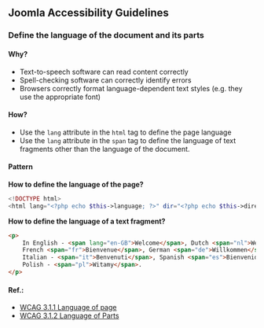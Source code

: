 ## Joomla Accessibility Guidelines
### Define the language of the document and its parts
#### Why?
* Text-to-speech software can read content correctly
* Spell-checking software can correctly identify errors
* Browsers correctly format language-dependent text styles (e.g. they use the appropriate font)
#### How?
* Use the `lang` attribute in the `html` tag to define the page language 
* Use the `lang` attribute in the `span` tag to define the language of text fragments other than the language of the document.
#### Pattern
**How to define the language of the page?**
```php
<!DOCTYPE html>
<html lang="<?php echo $this->language; ?>" dir="<?php echo $this->direction; ?>">
```
**How to define the language of a text fragment?** 
```html
<p>
    In English - <span lang="en-GB">Welcome</span>, Dutch <span="nl">Welkom</span>, 
    French <span="fr">Bienvenue</span>, German <span="de">Willkommen</span>, 
    Italian - <span="it">Benvenuti</span>, Spanish <span="es">Bienvenidos</span>, 
    Polish - <span="pl">Witamy</span>.
</p>
```
#### Ref.:
* [WCAG 3.1.1 Language of page](https://www.w3.org/TR/WCAG21/#language-of-page)
* [WCAG 3.1.2 Language of Parts](https://www.w3.org/TR/WCAG21/#language-of-parts)
